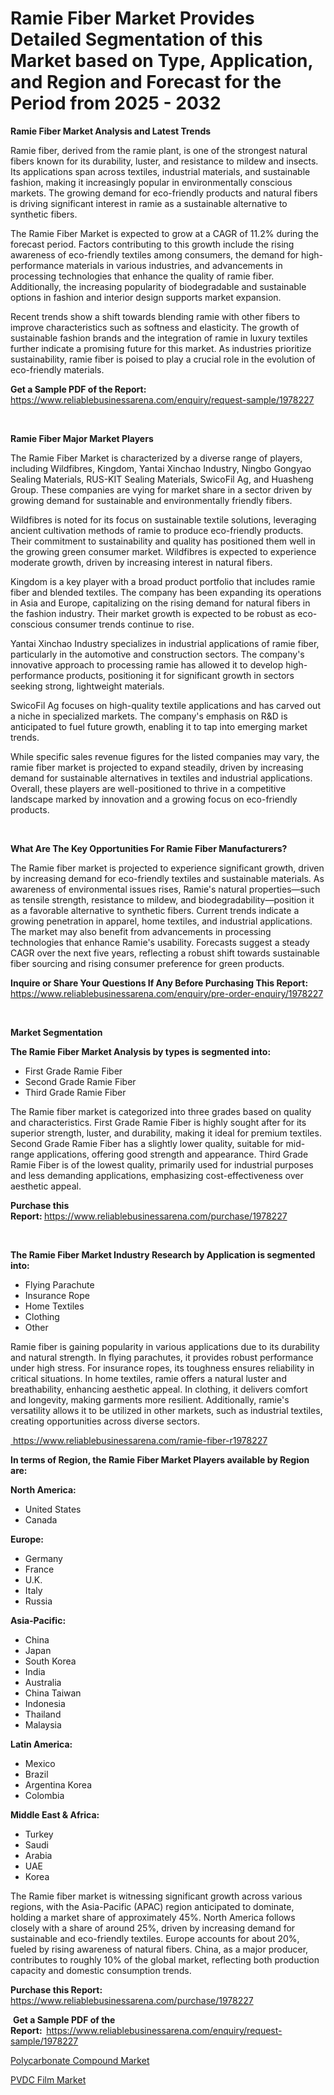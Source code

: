 <p><h1>Ramie Fiber Market Provides Detailed Segmentation of this Market based on Type, Application, and Region and Forecast for the Period from 2025 - 2032</h1></p><p><strong>Ramie Fiber Market Analysis and Latest Trends</strong></p>
<p><p>Ramie fiber, derived from the ramie plant, is one of the strongest natural fibers known for its durability, luster, and resistance to mildew and insects. Its applications span across textiles, industrial materials, and sustainable fashion, making it increasingly popular in environmentally conscious markets. The growing demand for eco-friendly products and natural fibers is driving significant interest in ramie as a sustainable alternative to synthetic fibers.</p><p>The Ramie Fiber Market is expected to grow at a CAGR of 11.2% during the forecast period. Factors contributing to this growth include the rising awareness of eco-friendly textiles among consumers, the demand for high-performance materials in various industries, and advancements in processing technologies that enhance the quality of ramie fiber. Additionally, the increasing popularity of biodegradable and sustainable options in fashion and interior design supports market expansion.</p><p>Recent trends show a shift towards blending ramie with other fibers to improve characteristics such as softness and elasticity. The growth of sustainable fashion brands and the integration of ramie in luxury textiles further indicate a promising future for this market. As industries prioritize sustainability, ramie fiber is poised to play a crucial role in the evolution of eco-friendly materials.</p></p>
<p><strong>Get a Sample PDF of the Report:&nbsp;</strong> <a href="https://www.reliablebusinessarena.com/enquiry/request-sample/1978227?utm_campaign=1905&utm_medium=2&utm_source=Github&utm_content=ia&utm_term=01042025&utm_id=ramie-fiber">https://www.reliablebusinessarena.com/enquiry/request-sample/1978227</a></p>
<p>&nbsp;</p>
<p><strong>Ramie Fiber Major Market Players</strong></p>
<p><p>The Ramie Fiber Market is characterized by a diverse range of players, including Wildfibres, Kingdom, Yantai Xinchao Industry, Ningbo Gongyao Sealing Materials, RUS-KIT Sealing Materials, SwicoFil Ag, and Huasheng Group. These companies are vying for market share in a sector driven by growing demand for sustainable and environmentally friendly fibers.</p><p>Wildfibres is noted for its focus on sustainable textile solutions, leveraging ancient cultivation methods of ramie to produce eco-friendly products. Their commitment to sustainability and quality has positioned them well in the growing green consumer market. Wildfibres is expected to experience moderate growth, driven by increasing interest in natural fibers.</p><p>Kingdom is a key player with a broad product portfolio that includes ramie fiber and blended textiles. The company has been expanding its operations in Asia and Europe, capitalizing on the rising demand for natural fibers in the fashion industry. Their market growth is expected to be robust as eco-conscious consumer trends continue to rise.</p><p>Yantai Xinchao Industry specializes in industrial applications of ramie fiber, particularly in the automotive and construction sectors. The company's innovative approach to processing ramie has allowed it to develop high-performance products, positioning it for significant growth in sectors seeking strong, lightweight materials.</p><p>SwicoFil Ag focuses on high-quality textile applications and has carved out a niche in specialized markets. The company's emphasis on R&D is anticipated to fuel future growth, enabling it to tap into emerging market trends.</p><p>While specific sales revenue figures for the listed companies may vary, the ramie fiber market is projected to expand steadily, driven by increasing demand for sustainable alternatives in textiles and industrial applications. Overall, these players are well-positioned to thrive in a competitive landscape marked by innovation and a growing focus on eco-friendly products.</p></p>
<p>&nbsp;</p>
<p><strong>What Are The Key Opportunities For Ramie Fiber Manufacturers?</strong></p>
<p><p>The Ramie fiber market is projected to experience significant growth, driven by increasing demand for eco-friendly textiles and sustainable materials. As awareness of environmental issues rises, Ramie's natural properties—such as tensile strength, resistance to mildew, and biodegradability—position it as a favorable alternative to synthetic fibers. Current trends indicate a growing penetration in apparel, home textiles, and industrial applications. The market may also benefit from advancements in processing technologies that enhance Ramie's usability. Forecasts suggest a steady CAGR over the next five years, reflecting a robust shift towards sustainable fiber sourcing and rising consumer preference for green products.</p></p>
<p><strong>Inquire or Share Your Questions If Any Before Purchasing This Report:</strong> <a href="https://www.reliablebusinessarena.com/enquiry/pre-order-enquiry/1978227?utm_campaign=1905&utm_medium=2&utm_source=Github&utm_content=ia&utm_term=01042025&utm_id=ramie-fiber">https://www.reliablebusinessarena.com/enquiry/pre-order-enquiry/1978227</a></p>
<p>&nbsp;</p>
<p><strong>Market Segmentation</strong></p>
<p><strong>The Ramie Fiber Market Analysis by types is segmented into:</strong></p>
<p><ul><li>First Grade Ramie Fiber</li><li>Second Grade Ramie Fiber</li><li>Third Grade Ramie Fiber</li></ul></p>
<p><p>The Ramie fiber market is categorized into three grades based on quality and characteristics. First Grade Ramie Fiber is highly sought after for its superior strength, luster, and durability, making it ideal for premium textiles. Second Grade Ramie Fiber has a slightly lower quality, suitable for mid-range applications, offering good strength and appearance. Third Grade Ramie Fiber is of the lowest quality, primarily used for industrial purposes and less demanding applications, emphasizing cost-effectiveness over aesthetic appeal.</p></p>
<p><strong>Purchase this Report:&nbsp;</strong><a href="https://www.reliablebusinessarena.com/purchase/1978227?utm_campaign=1905&utm_medium=2&utm_source=Github&utm_content=ia&utm_term=01042025&utm_id=ramie-fiber">https://www.reliablebusinessarena.com/purchase/1978227</a></p>
<p>&nbsp;</p>
<p><strong>The Ramie Fiber Market Industry Research by Application is segmented into:</strong></p>
<p><ul><li>Flying Parachute</li><li>Insurance Rope</li><li>Home Textiles</li><li>Clothing</li><li>Other</li></ul></p>
<p><p>Ramie fiber is gaining popularity in various applications due to its durability and natural strength. In flying parachutes, it provides robust performance under high stress. For insurance ropes, its toughness ensures reliability in critical situations. In home textiles, ramie offers a natural luster and breathability, enhancing aesthetic appeal. In clothing, it delivers comfort and longevity, making garments more resilient. Additionally, ramie's versatility allows it to be utilized in other markets, such as industrial textiles, creating opportunities across diverse sectors.</p></p>
<p><a href="https://www.reliablebusinessarena.com/ramie-fiber-r1978227?utm_campaign=1905&utm_medium=2&utm_source=Github&utm_content=ia&utm_term=01042025&utm_id=ramie-fiber">&nbsp;https://www.reliablebusinessarena.com/ramie-fiber-r1978227</a></p>
<p><strong>In terms of Region, the Ramie Fiber Market Players available by Region are:</strong></p>
<p>
    <p> <strong> North America: </strong>
        <ul>
            <li>United States</li>
            <li>Canada</li>
        </ul>
        </p> 
    <p> <strong> Europe: </strong>
        <ul>
            <li>Germany</li>
            <li>France</li>
            <li>U.K.</li>
            <li>Italy</li>
            <li>Russia</li>
        </ul>
        </p> 
    <p> <strong> Asia-Pacific: </strong>
        <ul>
            <li>China</li>
            <li>Japan</li>
            <li>South Korea</li>
            <li>India</li>
            <li>Australia</li>
            <li>China Taiwan</li>
            <li>Indonesia</li>
            <li>Thailand</li>
            <li>Malaysia</li>
        </ul>
        </p> 
    <p> <strong> Latin America: </strong>
        <ul>
            <li>Mexico</li>
            <li>Brazil</li>
            <li>Argentina Korea</li>
            <li>Colombia</li>
        </ul>
        </p> 
    <p> <strong> Middle East & Africa: </strong>
        <ul>
            <li>Turkey</li>
            <li>Saudi</li>
            <li>Arabia</li>
            <li>UAE</li>
            <li>Korea</li>
        </ul>
    </p>
    </p>
<p><p>The Ramie fiber market is witnessing significant growth across various regions, with the Asia-Pacific (APAC) region anticipated to dominate, holding a market share of approximately 45%. North America follows closely with a share of around 25%, driven by increasing demand for sustainable and eco-friendly textiles. Europe accounts for about 20%, fueled by rising awareness of natural fibers. China, as a major producer, contributes to roughly 10% of the global market, reflecting both production capacity and domestic consumption trends.</p></p>
<p><strong>Purchase this Report: </strong><a href="https://www.reliablebusinessarena.com/purchase/1978227?utm_campaign=1905&utm_medium=2&utm_source=Github&utm_content=ia&utm_term=01042025&utm_id=ramie-fiber">https://www.reliablebusinessarena.com/purchase/1978227</a></p>
<p>&nbsp;<strong>Get a Sample PDF of the Report:&nbsp;&nbsp;</strong><a href="https://www.reliablebusinessarena.com/enquiry/request-sample/1978227?utm_campaign=1905&utm_medium=2&utm_source=Github&utm_content=ia&utm_term=01042025&utm_id=ramie-fiber">https://www.reliablebusinessarena.com/enquiry/request-sample/1978227</a></p>
<p><strong></strong></p>
<p><p><a href="https://github.com/motanafraxer/Market-Research-Report-List-1/blob/main/polycarbonate-compound-market.md?utm_campaign=1905&utm_medium=2&utm_source=Github&utm_content=ia&utm_term=01042025&utm_id=ramie-fiber">Polycarbonate Compound Market</a></p><p><a href="https://github.com/noppbebawy/Market-Research-Report-List-1/blob/main/pvdc-film-market.md?utm_campaign=1905&utm_medium=2&utm_source=Github&utm_content=ia&utm_term=01042025&utm_id=ramie-fiber">PVDC Film Market</a></p></p>